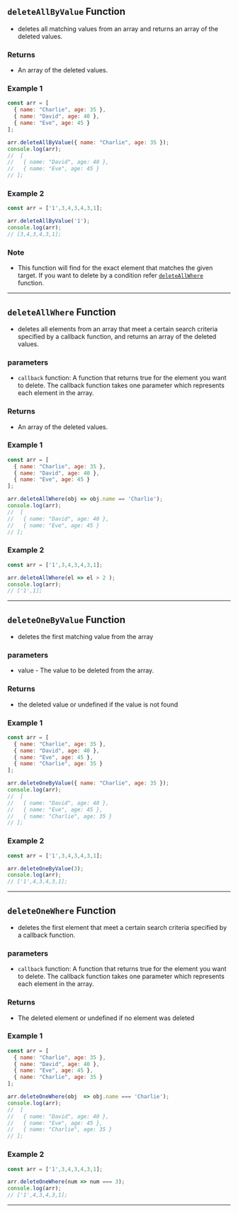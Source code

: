 ##  `deleteAllByValue` Function

 - deletes all matching values from an array and returns an array of the deleted values.

### Returns

- An array of the deleted values.

### Example 1

```javascript
const arr = [
  { name: "Charlie", age: 35 },
  { name: "David", age: 40 },
  { name: "Eve", age: 45 }
];

arr.deleteAllByValue({ name: "Charlie", age: 35 });
console.log(arr);
//  [
//   { name: "David", age: 40 },
//   { name: "Eve", age: 45 }
// ];

```

### Example 2

```javascript
const arr = ['1',3,4,3,4,3,1];

arr.deleteAllByValue('1');
console.log(arr);
// [3,4,3,4,3,1];
```

### Note

 -  This function will find for the exact element that matches the given target. If you want to delete by a condition refer [`deleteAllWhere`](https://github.com/JunaidOfficialNow/array-driver/blob/master/docs/deleteMethods.md#deleteAllWhere-function) function.


<hr>


##  `deleteAllWhere` Function

 - deletes all elements from an array that meet a certain search criteria specified by a callback function, and returns an array of the deleted values.


### parameters

- `callback` function: A function that returns true for the element you want to delete. The callback function takes one parameter which represents each element in the array.

### Returns

- An array of the deleted values.

### Example 1

```javascript
const arr = [
  { name: "Charlie", age: 35 },
  { name: "David", age: 40 },
  { name: "Eve", age: 45 }
];

arr.deleteAllWhere(obj => obj.name == 'Charlie');
console.log(arr);
//  [
//   { name: "David", age: 40 },
//   { name: "Eve", age: 45 }
// ];

```

### Example 2

```javascript
const arr = ['1',3,4,3,4,3,1];

arr.deleteAllWhere(el => el > 2 );
console.log(arr);
// ['1',1];
```


<hr>

##  `deleteOneByValue` Function

 - deletes the first matching value from the array


### parameters

- value - The value to be deleted from the array.

### Returns

- the deleted value or undefined if the value is not found

### Example 1

```javascript
const arr = [
  { name: "Charlie", age: 35 },
  { name: "David", age: 40 },
  { name: "Eve", age: 45 },
  { name: "Charlie", age: 35 }
];

arr.deleteOneByValue({ name: "Charlie", age: 35 });
console.log(arr);
//  [
//   { name: "David", age: 40 },
//   { name: "Eve", age: 45 },
//   { name: "Charlie", age: 35 }
// ];

```

### Example 2

```javascript
const arr = ['1',3,4,3,4,3,1];

arr.deleteOneByValue(3);
console.log(arr);
// ['1',4,3,4,3,1];
```


<hr>



##  `deleteOneWhere` Function

 - deletes the first element that meet a certain search criteria specified by a callback function.

### parameters

- `callback` function: A function that returns true for the element you want to delete. The callback function takes one parameter which represents each element in the array.

### Returns

- The deleted element or undefined if no element was deleted

### Example 1

```javascript
const arr = [
  { name: "Charlie", age: 35 },
  { name: "David", age: 40 },
  { name: "Eve", age: 45 },
  { name: "Charlie", age: 35 }
];

arr.deleteOneWhere(obj  => obj.name === 'Charlie');
console.log(arr);
//  [
//   { name: "David", age: 40 },
//   { name: "Eve", age: 45 },
//   { name: "Charlie", age: 35 }
// ];

```

### Example 2

```javascript
const arr = ['1',3,4,3,4,3,1];

arr.deleteOneWhere(num => num === 3);
console.log(arr);
// ['1',4,3,4,3,1];
```


<hr>